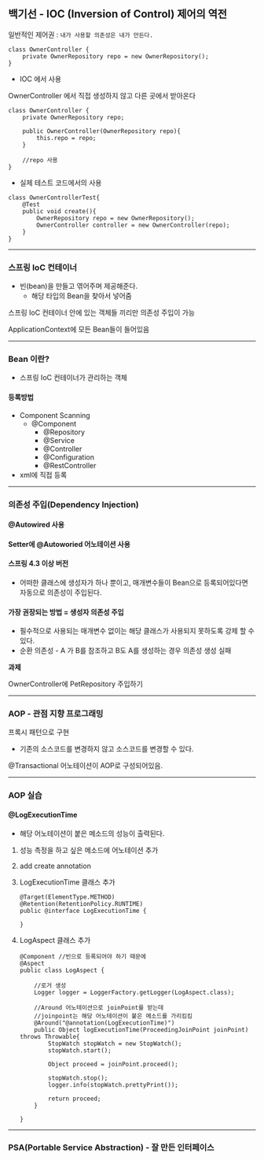 ## 백기선 - IOC (Inversion of Control) 제어의 역전

일반적인 제어권 : `내가 사용할 의존성은 내가 만든다.`



```
class OwnerController {
	private OwnerRepository repo = new OwnerRepository();
}
```





- IOC 에서 사용

OwnerController 에서 직접 생성하지 않고 다른 곳에서 받아온다

```
class OwnerController {
	private OwnerRepository repo;
	
	public OwnerController(OwnerRepository repo){
		this.repo = repo;
	}
	
	//repo 사용
}
```



- 실제 테스트 코드에서의 사용

```
class OwnerControllerTest{
	@Test
	public void create(){
		OwnerRepository repo = new OwnerRepository();
		OwnerController controller = new OwnerController(repo);
	}
}
```





----

### 스프링 IoC 컨테이너

- 빈(bean)을 만들고 엮어주며 제공해준다.
  - 해당 타입의 Bean을 찾아서 넣어줌



스프링 IoC 컨테이너 안에 있는 객체들 끼리만 의존성 주입이 가능



ApplicationContext에 모든 Bean들이 들어있음



-----

### Bean 이란?

- 스프링 IoC 컨테이너가 관리하는 객체



#### 등록방법

- Component Scanning
  - @Component
    - @Repository
    - @Service
    - @Controller
    - @Configuration
    - @RestController
- xml에 직접 등록



-----

### 의존성 주입(Dependency Injection)



#### @Autowired 사용



#### Setter에 @Autoworied 어노테이션 사용



#### 스프링 4.3 이상 버전

- 어떠한 클래스에 생성자가 하나 뿐이고, 매개변수들이 Bean으로 등록되어있다면 자동으로 의존성이 주입된다.



#### 가장 권장되는 방법 = 생성자 의존성 주입

- 필수적으로 사용되는 매개변수 없이는 해당 클래스가 사용되지 못하도록 강제 할 수 있다.
- 순환 의존성 - A 가 B를 참조하고 B도 A를 생성하는 경우 의존성 생성 실패



**과제**

OwnerController에 PetRepository 주입하기



-----

### AOP - 관점 지향 프로그래밍

프록시 패턴으로 구현

- 기존의 소스코드를 변경하지 않고 소스코드를 변경할 수 있다.



@Transactional 어노테이션이 AOP로 구성되어있음.



----

### AOP 실습



#### @LogExecutionTime

- 해당 어노테이션이 붙은 메소드의 성능이 출력된다.



1. 성능 측정을 하고 싶은 메소드에 어노테이션 추가

2. add create annotation

3. LogExecutionTime 클래스 추가

   ```
   @Target(ElementType.METHOD)
   @Retention(RetentionPolicy.RUNTIME)
   public @interface LogExecutionTime {
   
   }
   ```

4. LogAspect 클래스 추가

   ```
   @Component //빈으로 등록되어야 하기 때문에
   @Aspect
   public class LogAspect {
   
       //로거 생성
       Logger logger = LoggerFactory.getLogger(LogAspect.class);
   
       //Around 어노테이션으로 joinPoint를 받는데
       //joinpoint는 해당 어노테이션이 붙은 메소드를 가리킴킴
       @Around("@annotation(LogExecutionTime)")
       public Object logExecutionTime(ProceedingJoinPoint joinPoint) throws Throwable{
           StopWatch stopWatch = new StopWatch();
           stopWatch.start();
   
           Object proceed = joinPoint.proceed();
   
           stopWatch.stop();
           logger.info(stopWatch.prettyPrint());
   
           return proceed;
       }
   
   }
   ```

   

-----

### PSA(Portable Service Abstraction) - 잘 만든 인터페이스

